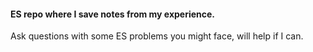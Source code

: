 #### ES repo where I save notes from my experience. 
Ask questions with some ES problems you might face, will help if I can.
